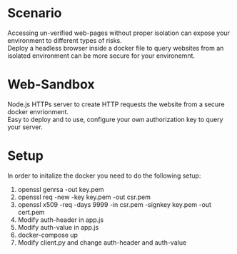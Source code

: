 # Scenario 
Accessing un-verified web-pages without proper isolation can expose your environment to different types of risks.</br>
Deploy a headless browser inside a docker file to query websites from an isolated environment can be more secure for your environemnt.</br>

# Web-Sandbox
Node.js HTTPs server to create HTTP requests the website from a secure docker envrionment.</br>
Easy to deploy and to use, configure your own authorization key to query your server. </br>

# Setup
In order to initalize the docker you need to do the following setup:</br>

1. openssl genrsa -out key.pem </br>
2. openssl req -new -key key.pem -out csr.pem</br>
3. openssl x509 -req -days 9999 -in csr.pem -signkey key.pem -out cert.pem</br>
4. Modify auth-header in app.js</br>
5. Modify auth-value in app.js</br>
6. docker-compose up </br>
7. Modify client.py and change auth-header and auth-value</br>


